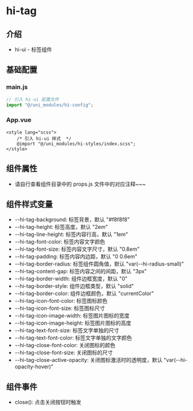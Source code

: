 # hi-tag

## 介绍

-   hi-ui - 标签组件

## 基础配置

### main.js

```javascript
// 引入 hi-ui 配置文件
import "@/uni_modules/hi-config";
```

### App.vue

```vue
<style lang="scss">
    /* 引入 hi-ui 样式  */
    @import "@/uni_modules/hi-styles/index.scss";
</style>
```

## 组件属性

-   请自行查看组件目录中的 props.js 文件中的对应注释~~~

## 组件样式变量

-   --hi-tag-background: 标签背景，默认 "#f8f8f8"
-   --hi-tag-height: 标签高度，默认 "2em"
-   --hi-tag-line-height: 标签内容行高，默认 "1em"
-   --hi-tag-font-color: 标签内容文字颜色
-   --hi-tag-font-size: 标签内容文字尺寸，默认 "0.8em"
-   --hi-tag-padding: 标签内容内边距，默认 "0 0.6em"
-   --hi-tag-border-radius: 标签组件圆角值，默认 "var(--hi-radius-small)"
-   --hi-tag-content-gap: 标签内容之间的间距，默认 "3px"
-   --hi-tag-border-width: 组件边框宽度，默认 "0"
-   --hi-tag-border-style: 组件边框类型，默认 "solid"
-   --hi-tag-border-color: 组件边框颜色，默认 "currentColor"
-   --hi-tag-icon-font-color: 标签图标颜色
-   --hi-tag-icon-font-size: 标签图标尺寸
-   --hi-tag-icon-image-width: 标签图片图标的宽度
-   --hi-tag-icon-image-height: 标签图片图标的高度
-   --hi-tag-text-font-size: 标签文字单独的尺寸
-   --hi-tag-text-font-color: 标签文字单独的文字颜色
-   --hi-tag-close-font-color: 关闭图标的颜色
-   --hi-tag-close-font-size: 关闭图标的尺寸
-   --hi-tag-close-active-opacity: 关闭图标激活时的透明度，默认 "var(--hi-opacity-hover)"

## 组件事件

-   close(): 点击关闭按钮时触发

